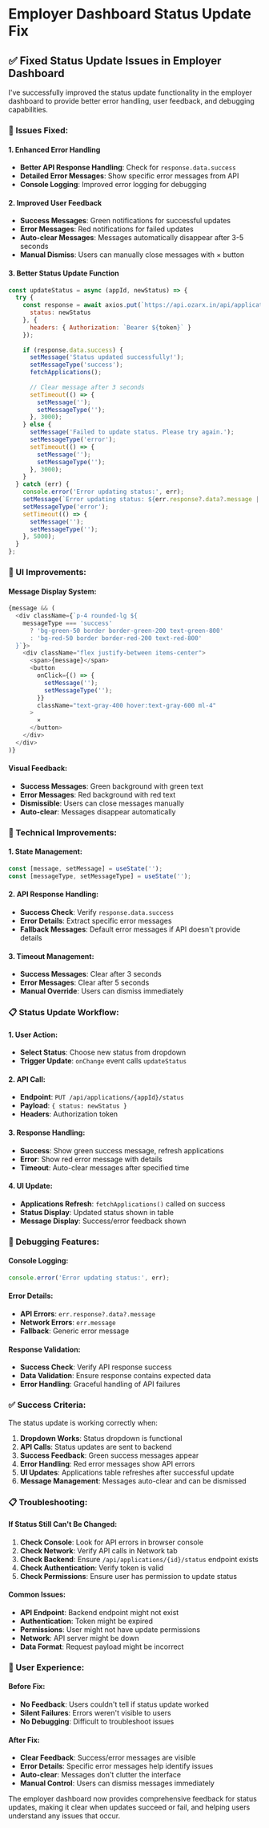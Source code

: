 # Employer Dashboard Status Update Fix

## ✅ **Fixed Status Update Issues in Employer Dashboard**

I've successfully improved the status update functionality in the employer dashboard to provide better error handling, user feedback, and debugging capabilities.

### **🔧 Issues Fixed:**

#### **1. Enhanced Error Handling**
- **Better API Response Handling**: Check for `response.data.success`
- **Detailed Error Messages**: Show specific error messages from API
- **Console Logging**: Improved error logging for debugging

#### **2. Improved User Feedback**
- **Success Messages**: Green notifications for successful updates
- **Error Messages**: Red notifications for failed updates
- **Auto-clear Messages**: Messages automatically disappear after 3-5 seconds
- **Manual Dismiss**: Users can manually close messages with × button

#### **3. Better Status Update Function**
```javascript
const updateStatus = async (appId, newStatus) => {
  try {
    const response = await axios.put(`https://api.ozarx.in/api/applications/${appId}/status`, {
      status: newStatus
    }, {
      headers: { Authorization: `Bearer ${token}` }
    });
    
    if (response.data.success) {
      setMessage('Status updated successfully!');
      setMessageType('success');
      fetchApplications();
      
      // Clear message after 3 seconds
      setTimeout(() => {
        setMessage('');
        setMessageType('');
      }, 3000);
    } else {
      setMessage('Failed to update status. Please try again.');
      setMessageType('error');
      setTimeout(() => {
        setMessage('');
        setMessageType('');
      }, 3000);
    }
  } catch (err) {
    console.error('Error updating status:', err);
    setMessage(`Error updating status: ${err.response?.data?.message || err.message}`);
    setMessageType('error');
    setTimeout(() => {
      setMessage('');
      setMessageType('');
    }, 5000);
  }
};
```

### **🎨 UI Improvements:**

#### **Message Display System:**
```javascript
{message && (
  <div className={`p-4 rounded-lg ${
    messageType === 'success' 
      ? 'bg-green-50 border border-green-200 text-green-800' 
      : 'bg-red-50 border border-red-200 text-red-800'
  }`}>
    <div className="flex justify-between items-center">
      <span>{message}</span>
      <button 
        onClick={() => {
          setMessage('');
          setMessageType('');
        }}
        className="text-gray-400 hover:text-gray-600 ml-4"
      >
        ×
      </button>
    </div>
  </div>
)}
```

#### **Visual Feedback:**
- **Success Messages**: Green background with green text
- **Error Messages**: Red background with red text
- **Dismissible**: Users can close messages manually
- **Auto-clear**: Messages disappear automatically

### **🔧 Technical Improvements:**

#### **1. State Management:**
```javascript
const [message, setMessage] = useState('');
const [messageType, setMessageType] = useState('');
```

#### **2. API Response Handling:**
- **Success Check**: Verify `response.data.success`
- **Error Details**: Extract specific error messages
- **Fallback Messages**: Default error messages if API doesn't provide details

#### **3. Timeout Management:**
- **Success Messages**: Clear after 3 seconds
- **Error Messages**: Clear after 5 seconds
- **Manual Override**: Users can dismiss immediately

### **📋 Status Update Workflow:**

#### **1. User Action:**
- **Select Status**: Choose new status from dropdown
- **Trigger Update**: `onChange` event calls `updateStatus`

#### **2. API Call:**
- **Endpoint**: `PUT /api/applications/{appId}/status`
- **Payload**: `{ status: newStatus }`
- **Headers**: Authorization token

#### **3. Response Handling:**
- **Success**: Show green success message, refresh applications
- **Error**: Show red error message with details
- **Timeout**: Auto-clear messages after specified time

#### **4. UI Update:**
- **Applications Refresh**: `fetchApplications()` called on success
- **Status Display**: Updated status shown in table
- **Message Display**: Success/error feedback shown

### **🧪 Debugging Features:**

#### **Console Logging:**
```javascript
console.error('Error updating status:', err);
```

#### **Error Details:**
- **API Errors**: `err.response?.data?.message`
- **Network Errors**: `err.message`
- **Fallback**: Generic error message

#### **Response Validation:**
- **Success Check**: Verify API response success
- **Data Validation**: Ensure response contains expected data
- **Error Handling**: Graceful handling of API failures

### **✅ Success Criteria:**

The status update is working correctly when:
1. **Dropdown Works**: Status dropdown is functional
2. **API Calls**: Status updates are sent to backend
3. **Success Feedback**: Green success messages appear
4. **Error Handling**: Red error messages show API errors
5. **UI Updates**: Applications table refreshes after successful update
6. **Message Management**: Messages auto-clear and can be dismissed

### **📋 Troubleshooting:**

#### **If Status Still Can't Be Changed:**
1. **Check Console**: Look for API errors in browser console
2. **Check Network**: Verify API calls in Network tab
3. **Check Backend**: Ensure `/api/applications/{id}/status` endpoint exists
4. **Check Authentication**: Verify token is valid
5. **Check Permissions**: Ensure user has permission to update status

#### **Common Issues:**
- **API Endpoint**: Backend endpoint might not exist
- **Authentication**: Token might be expired
- **Permissions**: User might not have update permissions
- **Network**: API server might be down
- **Data Format**: Request payload might be incorrect

### **📱 User Experience:**

#### **Before Fix:**
- **No Feedback**: Users couldn't tell if status update worked
- **Silent Failures**: Errors weren't visible to users
- **No Debugging**: Difficult to troubleshoot issues

#### **After Fix:**
- **Clear Feedback**: Success/error messages are visible
- **Error Details**: Specific error messages help identify issues
- **Auto-clear**: Messages don't clutter the interface
- **Manual Control**: Users can dismiss messages immediately

The employer dashboard now provides comprehensive feedback for status updates, making it clear when updates succeed or fail, and helping users understand any issues that occur.

